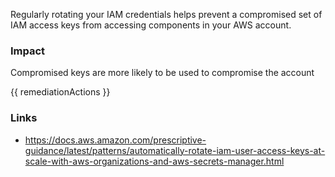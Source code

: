 

Regularly rotating your IAM credentials helps prevent a compromised set of IAM access keys from accessing components in your AWS account.
			

### Impact
Compromised keys are more likely to be used to compromise the account

<!-- DO NOT CHANGE -->
{{ remediationActions }}

### Links
- https://docs.aws.amazon.com/prescriptive-guidance/latest/patterns/automatically-rotate-iam-user-access-keys-at-scale-with-aws-organizations-and-aws-secrets-manager.html


